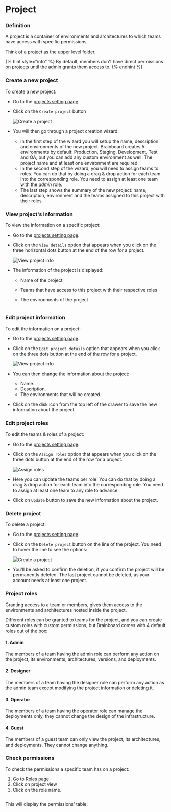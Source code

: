 # Project

### Definition

A project is a container of environments and architectures to which teams have access with specific permissions.

Think of a project as the upper level folder.

{% hint style="info" %}
&#x20;By default, members don't have direct permissions on projects until the admin grants them access to.
{% endhint %}

### Create a new project

To create a new project:

* Go to the [projects setting page](https://app.brainboard.co/settings/projects).
*   Click on the `Create project` button

    ![Create a project](../../.gitbook/assets/create-new-project.png)
* You will then go through a project creation wizard.
  * In the first step of the wizard you will setup the name, description and environments of the new project. Brainboard creates 5 environments by default: Production, Staging, Development, Test and QA, but you can add any custom environment as well. The project name and at least one environment are required.
  * In the second step of the wizard, you will need to assign teams to roles. You can do that by doing a drag & drop action for each team into the corresponding role. You need to assign at least one team with the _admin_ role.
  * The last step shows the summary of the new project: name, description, environment and the teams assigned to this project with their roles.

### View project's information

To view the information on a specific project:

* Go to the [projects setting page](https://app.brainboard.co/settings/projects).
*   Click on the `View details` option that appears when you click on the three horizontal dots button at the end of the row for a project.

    ![View project info](../../.gitbook/assets/view-project-info.png)
* The information of the project is displayed:
  * Name of the project
  * Teams that have access to this project with their respective roles
  *   The environments of the project&#x20;

      <figure><img src="../../.gitbook/assets/project-info.png" alt=""><figcaption></figcaption></figure>

### Edit project information

To edit the information on a project:

* Go to the [projects setting page](https://app.brainboard.co/settings/projects).
*   Click on the `Edit project details` option that appears when you click on the three dots button at the end of the row for a project.

    ![View project info](../../.gitbook/assets/edit-project-info.png)
* You can then change the information about the project:
  * Name.
  * Description.
  * The environments that will be created.
* Click on the disk icon from the top left of the drawer to save the new information about the project.

### Edit project roles

To edit the teams & roles of a project:

* Go to the [projects setting page](https://app.brainboard.co/settings/projects).
*   Click on the `Assign roles` option that appears when you click on the three dots button at the end of the row for a project.

    ![Assign roles](../../.gitbook/assets/assign-roles.png)
* Here you can update the teams per role. You can do that by doing a drag & drop action for each team into the corresponding role. You need to assign at least one team to any role to advance.
* Click on `Update` button to save the new information about the project.

### Delete project

To delete a project:

* Go to the [projects setting page](https://app.brainboard.co/settings/projects).
*   Click on the `Delete project` button on the line of the project. You need to hover the line to see the options:

    ![Create a project](../../.gitbook/assets/delete-project.png)
* You'll be asked to confirm the deletion, if you confirm the project will be permanently deleted. The last project cannot be deleted, as your account needs at least one project.

### Project roles

Granting access to a team or members, gives them access to the environments and architectures hosted inside the project.

Different roles can be granted to teams for the project, and you can create custom roles with custom permissions, but Brainboard comes with 4 default roles out of the box:

#### 1. Admin

The members of a team having the admin role can perform any action on the project, its environments, architectures, versions, and deployments.

#### 2. Designer

The members of a team having the designer role can perform any action as the admin team except modifying the project information or deleting it.

#### 3. Operator

The members of a team having the operator role can manage the deployments only, they cannot change the design of the infrastructure.

#### 4. Guest

The members of a guest team can only view the project, its architectures, and deployments. They cannot change anything.

### Check permissions

To check the permissions a specific team has on a project:

1. Go to [Roles page](https://app.brainboard.co/settings/roles)
2. Click on project view
3. Click on the role name.

<figure><img src="../../.gitbook/assets/CleanShot 2024-10-25 at 16.41.23.png" alt=""><figcaption></figcaption></figure>

This will display the permissions' table:

<figure><img src="../../.gitbook/assets/CleanShot 2024-10-25 at 16.42.05.png" alt=""><figcaption></figcaption></figure>
